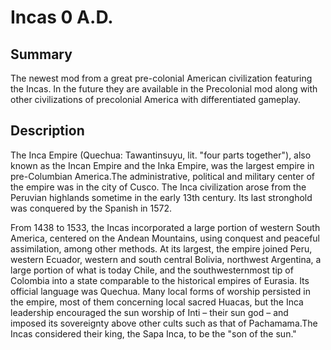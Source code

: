 # Incas 0 A.D.

## Summary

The newest mod from a great pre-colonial American civilization featuring the Incas. In the future they are available in the Precolonial mod along with other civilizations of precolonial America with differentiated gameplay.

## Description

The Inca Empire (Quechua: Tawantinsuyu, lit. "four parts together"), also known as the Incan Empire and the Inka Empire, was the largest empire in pre-Columbian America.The administrative, political and military center of the empire was in the city of Cusco. The Inca civilization arose from the Peruvian highlands sometime in the early 13th century. Its last stronghold was conquered by the Spanish in 1572.

From 1438 to 1533, the Incas incorporated a large portion of western South America, centered on the Andean Mountains, using conquest and peaceful assimilation, among other methods. At its largest, the empire joined Peru, western Ecuador, western and south central Bolivia, northwest Argentina, a large portion of what is today Chile, and the southwesternmost tip of Colombia into a state comparable to the historical empires of Eurasia. Its official language was Quechua. Many local forms of worship persisted in the empire, most of them concerning local sacred Huacas, but the Inca leadership encouraged the sun worship of Inti – their sun god – and imposed its sovereignty above other cults such as that of Pachamama.The Incas considered their king, the Sapa Inca, to be the "son of the sun."
